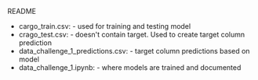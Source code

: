 README

- cargo_train.csv: 
      - used for training and testing model
- crago_test.csv: 
      - doesn't contain target. Used to create target column prediction
- data_challenge_1_predictions.csv: 
      - target column predictions based on model
- data_challenge_1.ipynb:
      - where models are trained and documented
